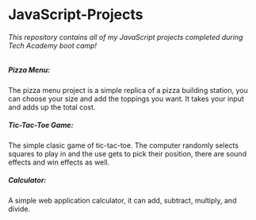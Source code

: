 # JavaScript-Projects
###### This repository contains all of my JavaScript projects completed during Tech Academy boot camp!
##### Pizza Menu:
The pizza menu project is a simple replica of a pizza building station, you can choose your size and add the toppings you want. It takes your input and adds up the total cost.

##### Tic-Tac-Toe Game:
The simple clasic game of tic-tac-toe. The computer randomly selects squares to play in and the use gets to pick their position, there are sound effects and win effects as well.

##### Calculator:
A simple web application calculator, it can add, subtract, multiply, and divide. 
